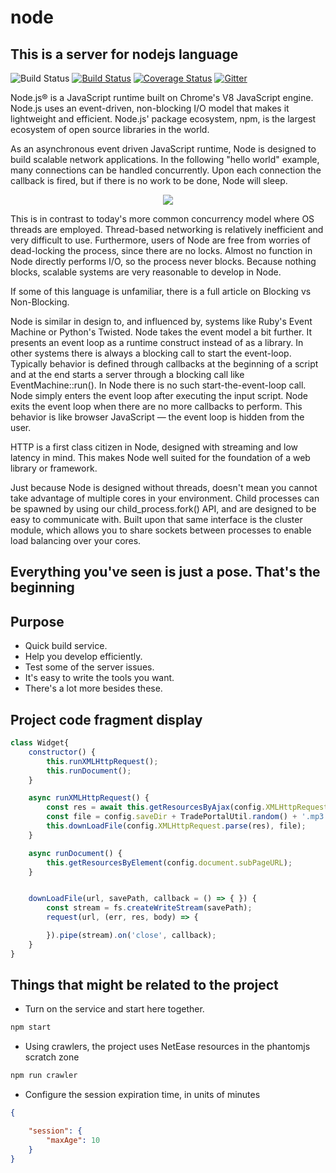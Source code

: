 # node

## This is a server for nodejs language

![Build Status](https://travis-ci.org/Microsoft/vscode.svg?branch=master)
[![Build Status](https://ci.appveyor.com/api/projects/status/vuhlhg80tj3e2a0l/branch/master?svg=true)]()
[![Coverage Status](https://img.shields.io/coveralls/Microsoft/vscode/master.svg)]()
[![Gitter](https://img.shields.io/badge/chat-on%20gitter-blue.svg)]()

Node.js® is a JavaScript runtime built on Chrome's V8 JavaScript engine. Node.js uses an event-driven, non-blocking I/O model that makes it lightweight and efficient. Node.js' package ecosystem, npm, is the largest ecosystem of open source libraries in the world.


As an asynchronous event driven JavaScript runtime, Node is designed to build scalable network applications. In the following "hello world" example, many connections can be handled concurrently. Upon each connection the callback is fired, but if there is no work to be done, Node will sleep.

<p align="center">
  <img src="https://cloud.githubusercontent.com/assets/11839736/16642200/6624dde0-43bd-11e6-8595-c81885ba0dc2.png">
</p>

This is in contrast to today's more common concurrency model where OS threads are employed. Thread-based networking is relatively inefficient and very difficult to use. Furthermore, users of Node are free from worries of dead-locking the process, since there are no locks. Almost no function in Node directly performs I/O, so the process never blocks. Because nothing blocks, scalable systems are very reasonable to develop in Node.

If some of this language is unfamiliar, there is a full article on Blocking vs Non-Blocking.

Node is similar in design to, and influenced by, systems like Ruby's Event Machine or Python's Twisted. Node takes the event model a bit further. It presents an event loop as a runtime construct instead of as a library. In other systems there is always a blocking call to start the event-loop. Typically behavior is defined through callbacks at the beginning of a script and at the end starts a server through a blocking call like EventMachine::run(). In Node there is no such start-the-event-loop call. Node simply enters the event loop after executing the input script. Node exits the event loop when there are no more callbacks to perform. This behavior is like browser JavaScript — the event loop is hidden from the user.

HTTP is a first class citizen in Node, designed with streaming and low latency in mind. This makes Node well suited for the foundation of a web library or framework.

Just because Node is designed without threads, doesn't mean you cannot take advantage of multiple cores in your environment. Child processes can be spawned by using our child_process.fork() API, and are designed to be easy to communicate with. Built upon that same interface is the cluster module, which allows you to share sockets between processes to enable load balancing over your cores.

## Everything you've seen is just a pose. That's the beginning

## Purpose

* Quick build service.
* Help you develop efficiently.
* Test some of the server issues.
* It's easy to write the tools you want.
* There's a lot more besides these.

## Project code fragment display

```javascript
class Widget{
    constructor() {
        this.runXMLHttpRequest();
        this.runDocument();
    }

    async runXMLHttpRequest() {
        const res = await this.getResourcesByAjax(config.XMLHttpRequest.subPageURL);
        const file = config.saveDir + TradePortalUtil.random() + '.mp3';
        this.downLoadFile(config.XMLHttpRequest.parse(res), file);
    }

    async runDocument() {
        this.getResourcesByElement(config.document.subPageURL);
    }


    downLoadFile(url, savePath, callback = () => { }) {
        const stream = fs.createWriteStream(savePath);
        request(url, (err, res, body) => {

        }).pipe(stream).on('close', callback);
    }
}
```
## Things that might be related to the project
* Turn on the service and start here together.
```javascript
npm start
````
* Using crawlers, the project uses NetEase resources in the phantomjs scratch zone
```javascript
npm run crawler
````
* Configure the session expiration time, in units of minutes
```JSON
{

    "session": {
        "maxAge": 10
    }
}
````

